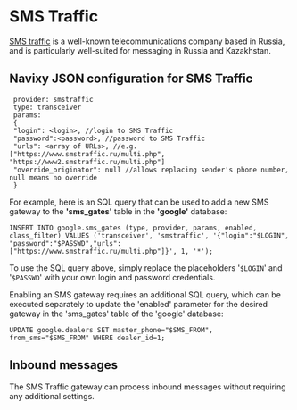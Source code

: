 # SMS Traffic

[SMS traffic](https://www.smstraffic.ru/en/) is a well-known telecommunications company based in Russia, and is particularly well-suited for messaging in Russia and Kazakhstan.

## Navixy JSON configuration for SMS Traffic

```
 provider: smstraffic
 type: transceiver
 params:
 {
 "login": <login>, //login to SMS Traffic
 "password":<password>, //password to SMS Traffic
 "urls": <array of URLs>, //e.g. ["https://www.smstraffic.ru/multi.php", "https://www2.smstraffic.ru/multi.php"]
 "override_originator": null //allows replacing sender's phone number, null means no override
 }
```

For example, here is an SQL query that can be used to add a new SMS gateway to the **'sms\_gates'** table in the **'google'** database:

```
INSERT INTO google.sms_gates (type, provider, params, enabled, class_filter) VALUES ('transceiver', 'smstraffic', '{"login":"$LOGIN", "password":"$PASSWD","urls": ["https://www.smstraffic.ru/multi.php"]}', 1, '*');
```

To use the SQL query above, simply replace the placeholders '`$LOGIN`' and '`$PASSWD`' with your own login and password credentials.

Enabling an SMS gateway requires an additional SQL query, which can be executed separately to update the 'enabled' parameter for the desired gateway in the 'sms\_gates' table of the 'google' database:

```
UPDATE google.dealers SET master_phone="$SMS_FROM", from_sms="$SMS_FROM" WHERE dealer_id=1;
```

## Inbound messages

The SMS Traffic gateway can process inbound messages without requiring any additional settings.
